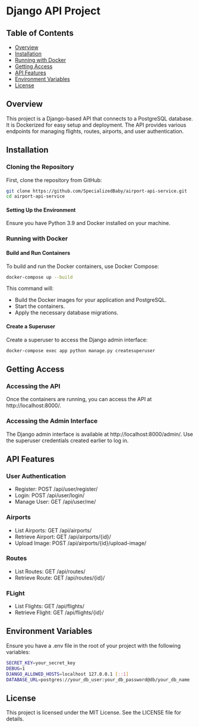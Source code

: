 # Django API Project
## Table of Contents
- [Overview](#overview)
- [Installation](#installation)
- [Running with Docker](#running-with-docker)
- [Getting Access](#getting-access)
- [API Features](#api-features)
- [Environment Variables](#environment-variables)
- [License](#license)

## Overview
This project is a Django-based API that connects to a PostgreSQL database. It is Dockerized for easy setup and deployment. The API provides various endpoints for managing flights, routes, airports, and user authentication.

## Installation

### Cloning the Repository
First, clone the repository from GitHub:

```bash
git clone https://github.com/SpecializedBaby/airport-api-service.git
cd airport-api-service
```

#### Setting Up the Environment
Ensure you have Python 3.9 and Docker installed on your machine.

### Running with Docker
#### Build and Run Containers
To build and run the Docker containers, use Docker Compose:

```bash
docker-compose up --build
```
This command will:
- Build the Docker images for your application and PostgreSQL.
- Start the containers.
- Apply the necessary database migrations.

#### Create a Superuser
Create a superuser to access the Django admin interface:

```bash
docker-compose exec app python manage.py createsuperuser
```

## Getting Access
### Accessing the API
Once the containers are running, you can access the API at http://localhost:8000/.

### Accessing the Admin Interface
The Django admin interface is available at http://localhost:8000/admin/. Use the superuser credentials created earlier to log in.

## API Features
### User Authentication
- Register: POST /api/user/register/
- Login: POST /api/user/login/
- Manage User: GET /api/user/me/
### Airports
- List Airports: GET /api/airports/
- Retrieve Airport: GET /api/airports/{id}/
- Upload Image: POST /api/airports/{id}/upload-image/
### Routes
- List Routes: GET /api/routes/
- Retrieve Route: GET /api/routes/{id}/
### FLight
- List Flights: GET /api/flights/
- Retrieve Flight: GET /api/flights/{id}/

## Environment Variables
Ensure you have a .env file in the root of your project with the following variables:

```bash
SECRET_KEY=your_secret_key
DEBUG=1
DJANGO_ALLOWED_HOSTS=localhost 127.0.0.1 [::1]
DATABASE_URL=postgres://your_db_user:your_db_password@db/your_db_name
```

## License
This project is licensed under the MIT License. See the LICENSE file for details.
